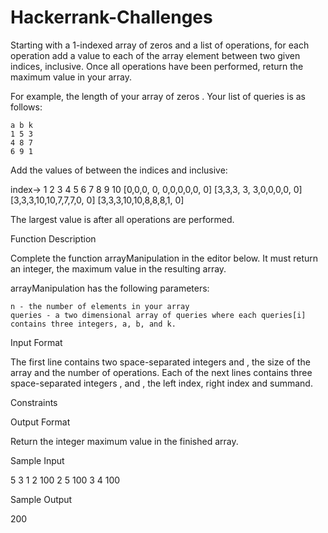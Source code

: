 # Hackerrank-Challenges

Starting with a 1-indexed array of zeros and a list of operations, for each operation add a value to each of the array element between two given indices, inclusive. Once all operations have been performed, return the maximum value in your array.

For example, the length of your array of zeros . Your list of queries is as follows:

    a b k
    1 5 3
    4 8 7
    6 9 1

Add the values of between the indices and inclusive:

index->	 1 2 3  4  5 6 7 8 9 10
	[0,0,0, 0, 0,0,0,0,0, 0]
	[3,3,3, 3, 3,0,0,0,0, 0]
	[3,3,3,10,10,7,7,7,0, 0]
	[3,3,3,10,10,8,8,8,1, 0]

The largest value is after all operations are performed.

Function Description

Complete the function arrayManipulation in the editor below. It must return an integer, the maximum value in the resulting array.

arrayManipulation has the following parameters:

    n - the number of elements in your array
    queries - a two dimensional array of queries where each queries[i] contains three integers, a, b, and k.

Input Format

The first line contains two space-separated integers and , the size of the array and the number of operations.
Each of the next lines contains three space-separated integers , and , the left index, right index and summand.

Constraints

Output Format

Return the integer maximum value in the finished array.

Sample Input

5 3
1 2 100
2 5 100
3 4 100

Sample Output

200

